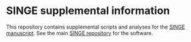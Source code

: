 # SINGE supplemental information
This repository contains supplemental scripts and analyses for the [SINGE manuscript](https://doi.org/10.1101/534834).
See the main [SINGE repository](https://github.com/gitter-lab/SINGE) for the software.
